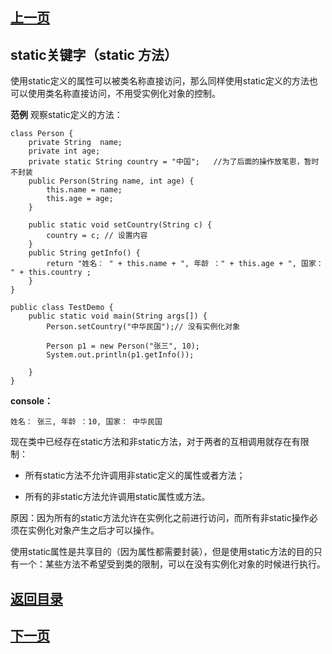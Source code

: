 ## [上一页](course43)

##  static关键字（static 方法）


使用static定义的属性可以被类名称直接访问，那么同样使用static定义的方法也可以使用类名称直接访问，不用受实例化对象的控制。

**范例** 观察static定义的方法：

	class Person {
		private String  name;
		private int age;
		private static String country = "中国";   //为了后面的操作放笔恩，暂时不封装
		public Person(String name, int age) {
			this.name = name;
			this.age = age;
		}
		
		public static void setCountry(String c) {
			country = c; // 设置内容
		}
		public String getInfo() {
			return "姓名： " + this.name + ", 年龄 ：" + this.age + ", 国家： " + this.country ;
		}
	}
	
	public class TestDemo {
		public static void main(String args[]) {
			Person.setCountry("中华民国");// 没有实例化对象
			
			Person p1 = new Person("张三", 10);
			System.out.println(p1.getInfo());
			
		}
	}

**console：**

	姓名： 张三, 年龄 ：10, 国家： 中华民国

现在类中已经存在static方法和非static方法，对于两者的互相调用就存在有限制：

- 所有static方法不允许调用非static定义的属性或者方法；

- 所有的非static方法允许调用static属性或方法。

原因：因为所有的static方法允许在实例化之前进行访问，而所有非static操作必须在实例化对象产生之后才可以操作。

使用static属性是共享目的（因为属性都需要封装），但是使用static方法的目的只有一个：某些方法不希望受到类的限制，可以在没有实例化对象的时候进行执行。

## [返回目录](https://wuchengcheng110120.github.io/learnJava)
## [下一页](course45)
